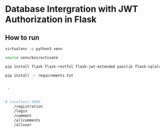# Database Intergration with  JWT Authorization in Flask

## How to run

``` bash
virtualenv -p python3 venv

source venv/bin/activate

pip install flask flask-restful flask-jwt-extended passlib flask-sqlalchemy

pip install -r requirements.txt
	

 -


# localhost:5000
	/registration
	/login
	/comment
	/allcomments
	/alluser

```